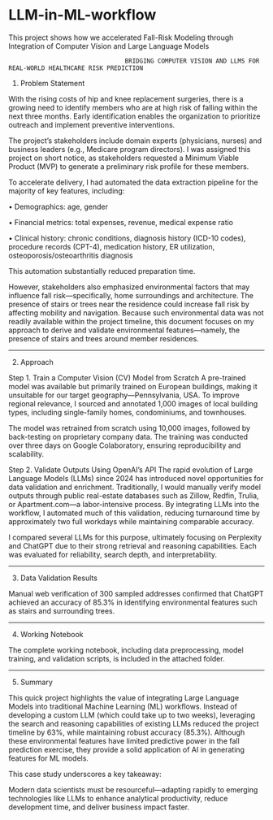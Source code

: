 # LLM-in-ML-workflow
This project shows how we accelerated Fall-Risk Modeling through Integration of Computer Vision and Large Language Models

									BRIDGING COMPUTER VISION AND LLMS FOR REAL-WORLD HEALTHCARE RISK PREDICTION
									
1.	Problem Statement
   
With the rising costs of hip and knee replacement surgeries, there is a growing need to identify members who are at high risk of falling within the next three months. Early identification enables the organization to prioritize outreach and implement preventive interventions.

The project’s stakeholders include domain experts (physicians, nurses) and business leaders (e.g., Medicare program directors). I was assigned this project on short notice, as stakeholders requested a Minimum Viable Product (MVP) to generate a preliminary risk profile for these members.

To accelerate delivery, I had automated the data extraction pipeline for the majority of key features, including:

•	Demographics: age, gender

•	Financial metrics: total expenses, revenue, medical expense ratio

•	Clinical history: chronic conditions, diagnosis history (ICD-10 codes), procedure records (CPT-4), medication history, ER utilization, osteoporosis/osteoarthritis diagnosis

This automation substantially reduced preparation time.

However, stakeholders also emphasized environmental factors that may influence fall risk—specifically, home surroundings and architecture. The presence of stairs or trees near the residence could increase fall risk by affecting mobility and navigation. Because such environmental data was not readily available within the project timeline, this document focuses on my approach to derive and validate environmental features—namely, the presence of stairs and trees around member residences.
________________________________________
2.	Approach

Step 1. Train a Computer Vision (CV) Model from Scratch
A pre-trained model was available but primarily trained on European buildings, making it unsuitable for our target geography—Pennsylvania, USA. To improve regional relevance, I sourced and annotated 1,000 images of local building types, including single-family homes, condominiums, and townhouses.

The model was retrained from scratch using 10,000 images, followed by back-testing on proprietary company data. The training was conducted over three days on Google Colaboratory, ensuring reproducibility and scalability.

Step 2. Validate Outputs Using OpenAI’s API
The rapid evolution of Large Language Models (LLMs) since 2024 has introduced novel opportunities for data validation and enrichment. Traditionally, I would manually verify model outputs through public real-estate databases such as Zillow, Redfin, Trulia, or Apartment.com—a labor-intensive process.
By integrating LLMs into the workflow, I automated much of this validation, reducing turnaround time by approximately two full workdays while maintaining comparable accuracy.

I compared several LLMs for this purpose, ultimately focusing on Perplexity and ChatGPT due to their strong retrieval and reasoning capabilities. Each was evaluated for reliability, search depth, and interpretability.
________________________________________
3. Data Validation Results
   
Manual web verification of 300 sampled addresses confirmed that ChatGPT achieved an accuracy of 85.3% in identifying environmental features such as stairs and surrounding trees.
________________________________________
4. Working Notebook
   
The complete working notebook, including data preprocessing, model training, and validation scripts, is included in the attached folder.
________________________________________
5. Summary
   
This quick project highlights the value of integrating Large Language Models into traditional Machine Learning (ML) workflows. Instead of developing a custom LLM (which could take up to two weeks), leveraging the search and reasoning capabilities of existing LLMs reduced the project timeline by 63%, while maintaining robust accuracy (85.3%).
Although these environmental features have limited predictive power in the fall prediction exercise, they provide a solid application of AI in generating features for ML models.

This case study underscores a key takeaway:

Modern data scientists must be resourceful—adapting rapidly to emerging technologies like LLMs to enhance analytical productivity, reduce development time, and deliver business impact faster.

